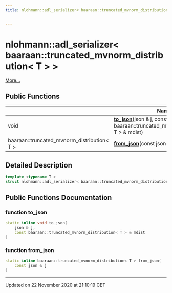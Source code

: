 ```yaml
---
title: nlohmann::adl_serializer< baaraan::truncated_mvnorm_distribution< T > >


---
```


# nlohmann::adl_serializer< baaraan::truncated_mvnorm_distribution< T > >




 [More...](#detailed-description)















## Public Functions

|                | Name           |
| -------------- | -------------- |
| void | **[to_json](/doxygen/Classes/structnlohmann_1_1adl__serializer_3_01baaraan_1_1truncated__mvnorm__distribution_3_01_t_01_4_01_4/#function-to_json)**(json & j, const baaraan::truncated_mvnorm_distribution< T > & mdist)  |
| baaraan::truncated_mvnorm_distribution< T > | **[from_json](/doxygen/Classes/structnlohmann_1_1adl__serializer_3_01baaraan_1_1truncated__mvnorm__distribution_3_01_t_01_4_01_4/#function-from_json)**(const json & j)  |








## Detailed Description

```cpp
template <typename T >
struct nlohmann::adl_serializer< baaraan::truncated_mvnorm_distribution< T > >;
```




































## Public Functions Documentation

### function to_json

```cpp
static inline void to_json(
    json & j,
    const baaraan::truncated_mvnorm_distribution< T > & mdist
)
```





























### function from_json

```cpp
static inline baaraan::truncated_mvnorm_distribution< T > from_json(
    const json & j
)
```



































-------------------------------

Updated on 22 November 2020 at 21:10:19 CET
